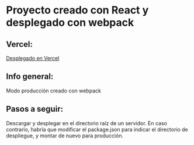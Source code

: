 # Proyecto creado con React y desplegado con webpack

## Vercel:
[Desplegado en Vercel](https://capitole-prod.vercel.app/)

## Info general:
Modo producción creado con webpack

## Pasos a seguir:
Descargar y desplegar en el directorio raíz de un servidor. En caso contrario, habría que modificar el package.json para indicar el directorio de despliegue, y montar de nuevo para producción.
